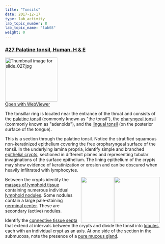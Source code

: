 ```yaml
---
title: "Tonsils"
date: 2017-12-17
type: lab_activity
lab_topic_number: 8
lab_topic_name: "lab08"
weight: 0
---
```

<div class="entrybody">
						<h3><u>#27 Palatine tonsil, Human. H &amp; E</u></h3>

<div class="thumbnail"> <a href="http://virtualslides.cumc.columbia.edu/27.svs/view.apml?" target="_blank"><img alt="Thumbnail image for slide_027.jpg" src="/assets/images/slide_027-thumb-170x143-1455.jpg" width="170" height="143" class="mt-image-left"></a><br><a href="http://virtualslides.cumc.columbia.edu/27.svs/view.apml?" target="_blank">Open with WebViewer</a></div>

<p>The tonsillar ring is located near the entrance of the throat and consists of the <u>palatine tonsil</u> (commonly known as "the tonsil"), the <u>pharyngeal tonsil</u> (commonly known as "adenoids"), and the <u>lingual tonsil</u> (on the posterior surface of the tongue).</p>

<p>This is a section through the palatine tonsil. Notice the stratified squamous non-keratinized epithelium covering the free oropharyngeal surface of the tonsil. In the underlying lamina propria, identify simple and branched <u>epithelial crypts</u>, sectioned in different planes and representing tubular invaginations of the surface epithelium. The lining epithelium of the crypts may show evidence of keratinization or erosion and can be obscured when heavily infiltrated with lymphocytes. </p>

<p><img src="/assets/images/27%20palatine%20tonsil%20-%20germinal%20center.jpg" style="width:149px; height:150px; float:right;">  <img src="/assets/images/27%20palatine%20tonsil%20-%20epithelial%20crypt.jpg" style="width:108px; height:150px; float:right;">Between the crypts identify the <u>masses of lymphoid tissue</u> containing numerous individual <u>lymphoid nodules</u>. Some nodules contain a large pale-staining <u>germinal center</u>. These are secondary (active) nodules. </p>

<p>Identify the <u>connective tissue septa</u> that extend at intervals between the crypts and divide the tonsil into <u>lobules</u>, each with an individual crypt as an axis. At one side of the section in the submucosa, note the presence of a <u>pure mucous gland</u>.</p>
						
						
</div>
